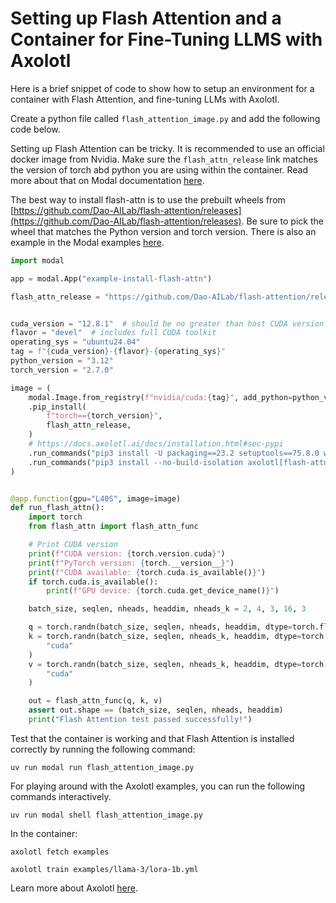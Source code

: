 # Setting up Flash Attention and a Container for Fine-Tuning LLMS with Axolotl

Here is a brief snippet of code to show how to setup an environment for a container with Flash Attention, and fine-tuning LLMs with Axolotl.

Create a python file called `flash_attention_image.py` and add the following code below.

Setting up Flash Attention can be tricky.
It is recommended to use an official docker image from Nvidia.
Make sure the `flash_attn_release` link matches the version of torch abd python you are 
using within the container.
Read more about that on Modal documentation [here](https://modal.com/docs/guide/cuda).

The best way to install flash-attn is to use the prebuilt wheels 
from [https://github.com/Dao-AILab/flash-attention/releases](https://github.com/Dao-AILab/flash-attention/releases). 
Be sure to pick the wheel that matches the Python version and torch version.
There is also an example in the Modal examples [here](https://github.com/modal-labs/modal-examples/blob/main/02_building_containers/install_flash_attn.py).

```python
import modal

app = modal.App("example-install-flash-attn")

flash_attn_release = "https://github.com/Dao-AILab/flash-attention/releases/download/v2.8.2/flash_attn-2.8.2+cu12torch2.7cxx11abiFALSE-cp312-cp312-linux_x86_64.whl"


cuda_version = "12.8.1"  # should be no greater than host CUDA version
flavor = "devel"  # includes full CUDA toolkit
operating_sys = "ubuntu24.04"
tag = f"{cuda_version}-{flavor}-{operating_sys}"
python_version = "3.12"
torch_version = "2.7.0"

image = (
    modal.Image.from_registry(f"nvidia/cuda:{tag}", add_python=python_version)
    .pip_install(
        f"torch=={torch_version}",
        flash_attn_release,
    )
    # https://docs.axolotl.ai/docs/installation.html#sec-pypi
    .run_commands("pip3 install -U packaging==23.2 setuptools==75.8.0 wheel ninja")
    .run_commands("pip3 install --no-build-isolation axolotl[flash-attn,deepspeed]")
)


@app.function(gpu="L40S", image=image)
def run_flash_attn():
    import torch
    from flash_attn import flash_attn_func

    # Print CUDA version
    print(f"CUDA version: {torch.version.cuda}")
    print(f"PyTorch version: {torch.__version__}")
    print(f"CUDA available: {torch.cuda.is_available()}")
    if torch.cuda.is_available():
        print(f"GPU device: {torch.cuda.get_device_name()}")

    batch_size, seqlen, nheads, headdim, nheads_k = 2, 4, 3, 16, 3

    q = torch.randn(batch_size, seqlen, nheads, headdim, dtype=torch.float16).to("cuda")
    k = torch.randn(batch_size, seqlen, nheads_k, headdim, dtype=torch.float16).to(
        "cuda"
    )
    v = torch.randn(batch_size, seqlen, nheads_k, headdim, dtype=torch.float16).to(
        "cuda"
    )

    out = flash_attn_func(q, k, v)
    assert out.shape == (batch_size, seqlen, nheads, headdim)
    print("Flash Attention test passed successfully!")
```

Test that the container is working and that Flash Attention is installed correctly by running the following command:

```
uv run modal run flash_attention_image.py
```

For playing around with the Axolotl examples, you can run the following commands interactively.

```
uv run modal shell flash_attention_image.py
```

In the container:

```
axolotl fetch examples
```

```
axolotl train examples/llama-3/lora-1b.yml
```


Learn more about Axolotl [here](https://docs.axolotl.ai/).